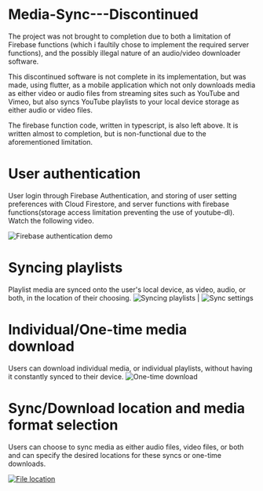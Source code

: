 # Media-Sync---Discontinued

The project was not brought to completion due to both a limitation of Firebase functions (which i faultily chose to implement the required server functions), and the possibly illegal nature of an audio/video downloader software.

This discontinued software is not complete in its implementation, but was made, using flutter, as a mobile application which not only downloads media as either video or audio files from streaming sites such as YouTube and Vimeo, but also syncs YouTube playlists to your local device storage as either audio or video files.

The firebase function code, written in typescript, is also left above. It is written almost to completion, but is non-functional due to the aforementioned limitation.

# User authentication
User login through Firebase Authentication, and storing of user setting preferences with Cloud Firestore, and server functions with firebase functions(storage access limitation preventing the use of youtube-dl). Watch the following video.

![Firebase authentication demo](https://user-images.githubusercontent.com/47716543/103320066-0a695f80-4a02-11eb-8a04-f9ebb5103e79.gif)

# Syncing playlists
Playlist media are synced onto the user's local device, as video, audio, or both, in the location of their choosing.
![Syncing playlists](https://user-images.githubusercontent.com/47716543/103320150-4dc3ce00-4a02-11eb-8737-6d264eb8550d.gif)
  |  ![Sync settings](https://user-images.githubusercontent.com/47716543/103320341-f5d99700-4a02-11eb-8cf2-0ecbfdf8dd4d.gif)

# Individual/One-time media download
Users can download individual media, or individual playlists, without having it constantly synced to their device.
![One-time download](https://user-images.githubusercontent.com/47716543/103320284-ba3ecd00-4a02-11eb-9f44-a3776d3cc233.gif)

# Sync/Download location and media format selection
Users can choose to sync media as either audio files, video files, or both and can specify the desired locations for these syncs or one-time downloads.

[![File location](https://user-images.githubusercontent.com/47716543/103263727-ac436a80-4976-11eb-8db4-0f115b3075f0.png)](https://user-images.githubusercontent.com/47716543/103263643-769e8180-4976-11eb-93ee-15fb3c1bcec7.mp4 "File location and media format selection")






